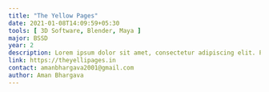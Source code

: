 ```yaml
---
title: "The Yellow Pages"
date: 2021-01-08T14:09:59+05:30
tools: [ 3D Software, Blender, Maya ]
major: BSSD
year: 2
description: Lorem ipsum dolor sit amet, consectetur adipiscing elit. Phasellus vulputate quis erat nec hendrerit. Aenean eget ipsum libero. Donec luctus vehicula porttitor. 
link: https://theyellipages.in
contact: amanbhargava2001@gmail.com
author: Aman Bhargava
---
```


